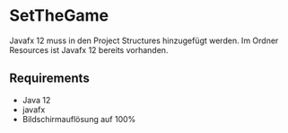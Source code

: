 # SetTheGame
Javafx 12 muss in den Project Structures hinzugefügt werden. Im Ordner Resources ist Javafx 12 bereits vorhanden. 

## Requirements
- Java 12
- javafx
- Bildschirmauflösung auf 100%
